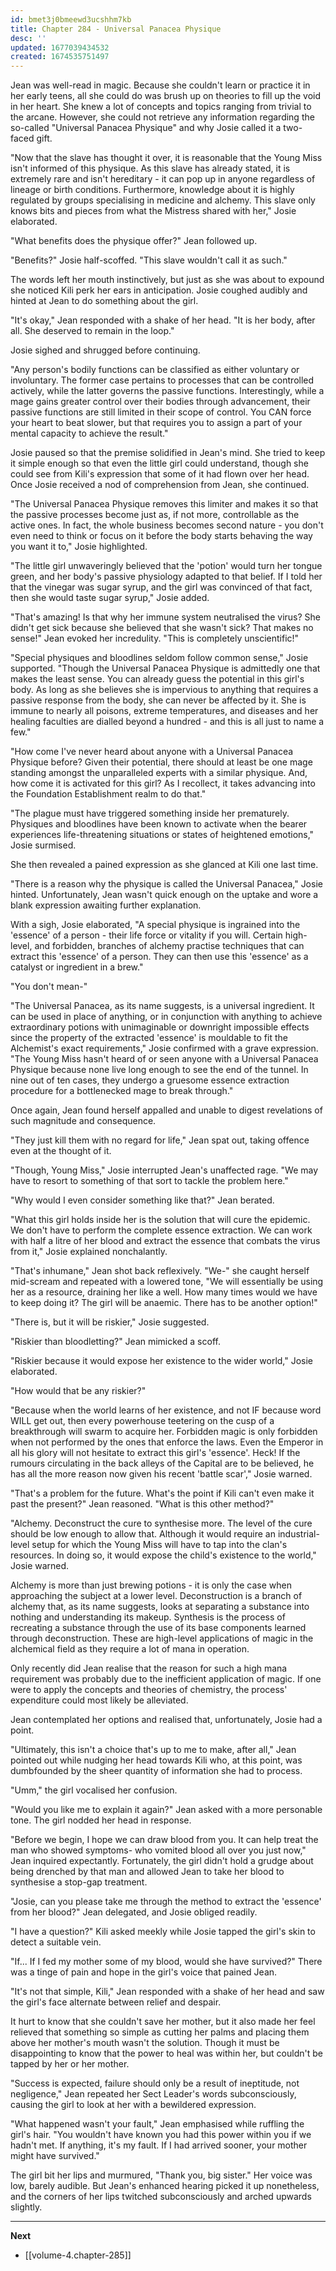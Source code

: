 ```yaml
---
id: bmet3j0bmeewd3ucshhm7kb
title: Chapter 284 - Universal Panacea Physique
desc: ''
updated: 1677039434532
created: 1674535751497
---
```


Jean was well-read in magic. Because she couldn't learn or practice it in her early teens, all she could do was brush up on theories to fill up the void in her heart. She knew a lot of concepts and topics ranging from trivial to the arcane. However, she could not retrieve any information regarding the so-called "Universal Panacea Physique" and why Josie called it a two-faced gift.

"Now that the slave has thought it over, it is reasonable that the Young Miss isn't informed of this physique. As this slave has already stated, it is extremely rare and isn't hereditary - it can pop up in anyone regardless of lineage or birth conditions. Furthermore, knowledge about it is highly regulated by groups specialising in medicine and alchemy. This slave only knows bits and pieces from what the Mistress shared with her," Josie elaborated.

"What benefits does the physique offer?" Jean followed up.

"Benefits?" Josie half-scoffed. "This slave wouldn't call it as such."

The words left her mouth instinctively, but just as she was about to expound she noticed Kili perk her ears in anticipation. Josie coughed audibly and hinted at Jean to do something about the girl.

"It's okay," Jean responded with a shake of her head. "It is her body, after all. She deserved to remain in the loop."

Josie sighed and shrugged before continuing.

"Any person's bodily functions can be classified as either voluntary or involuntary. The former case pertains to processes that can be controlled actively, while the latter governs the passive functions. Interestingly, while a mage gains greater control over their bodies through advancement, their passive functions are still limited in their scope of control. You CAN force your heart to beat slower, but that requires you to assign a part of your mental capacity to achieve the result."

Josie paused so that the premise solidified in Jean's mind. She tried to keep it simple enough so that even the little girl could understand, though she could see from Kili's expression that some of it had flown over her head. Once Josie received a nod of comprehension from Jean, she continued.

"The Universal Panacea Physique removes this limiter and makes it so that the passive processes become just as, if not more, controllable as the active ones. In fact, the whole business becomes second nature - you don't even need to think or focus on it before the body starts behaving the way you want it to," Josie highlighted.

"The little girl unwaveringly believed that the 'potion' would turn her tongue green, and her body's passive physiology adapted to that belief. If I told her that the vinegar was sugar syrup, and the girl was convinced of that fact, then she would taste sugar syrup," Josie added.

"That's amazing! Is that why her immune system neutralised the virus? She didn't get sick because she believed that she wasn't sick? That makes no sense!" Jean evoked her incredulity. "This is completely unscientific!"

"Special physiques and bloodlines seldom follow common sense," Josie supported. "Though the Universal Panacea Physique is admittedly one that makes the least sense. You can already guess the potential in this girl's body. As long as she believes she is impervious to anything that requires a passive response from the body, she can never be affected by it. She is immune to nearly all poisons, extreme temperatures, and diseases and her healing faculties are dialled beyond a hundred - and this is all just to name a few."

"How come I've never heard about anyone with a Universal Panacea Physique before? Given their potential, there should at least be one mage standing amongst the unparalleled experts with a similar physique. And, how come it is activated for this girl? As I recollect, it takes advancing into the Foundation Establishment realm to do that."

"The plague must have triggered something inside her prematurely. Physiques and bloodlines have been known to activate when the bearer experiences life-threatening situations or states of heightened emotions," Josie surmised.

She then revealed a pained expression as she glanced at Kili one last time.

"There is a reason why the physique is called the Universal Panacea," Josie hinted. Unfortunately, Jean wasn't quick enough on the uptake and wore a blank expression awaiting further explanation.

With a sigh, Josie elaborated, "A special physique is ingrained into the 'essence' of a person - their life force or vitality if you will. Certain high-level, and forbidden, branches of alchemy practise techniques that can extract this 'essence' of a person. They can then use this 'essence' as a catalyst or ingredient in a brew."

"You don't mean-"

"The Universal Panacea, as its name suggests, is a universal ingredient. It can be used in place of anything, or in conjunction with anything to achieve extraordinary potions with unimaginable or downright impossible effects since the property of the extracted 'essence' is mouldable to fit the Alchemist's exact requirements," Josie confirmed with a grave expression. "The Young Miss hasn't heard of or seen anyone with a Universal Panacea Physique because none live long enough to see the end of the tunnel. In nine out of ten cases, they undergo a gruesome essence extraction procedure for a bottlenecked mage to break through."

Once again, Jean found herself appalled and unable to digest revelations of such magnitude and consequence.

"They just kill them with no regard for life," Jean spat out, taking offence even at the thought of it.

"Though, Young Miss," Josie interrupted Jean's unaffected rage. "We may have to resort to something of that sort to tackle the problem here."

"Why would I even consider something like that?" Jean berated.

"What this girl holds inside her is the solution that will cure the epidemic. We don't have to perform the complete essence extraction. We can work with half a litre of her blood and extract the essence that combats the virus from it," Josie explained nonchalantly.

"That's inhumane," Jean shot back reflexively. "We-" she caught herself mid-scream and repeated with a lowered tone, "We will essentially be using her as a resource, draining her like a well. How many times would we have to keep doing it? The girl will be anaemic. There has to be another option!"

"There is, but it will be riskier," Josie suggested.

"Riskier than bloodletting?" Jean mimicked a scoff.

"Riskier because it would expose her existence to the wider world," Josie elaborated.

"How would that be any riskier?"

"Because when the world learns of her existence, and not IF because word WILL get out, then every powerhouse teetering on the cusp of a breakthrough will swarm to acquire her. Forbidden magic is only forbidden when not performed by the ones that enforce the laws. Even the Emperor in all his glory will not hesitate to extract this girl's 'essence'. Heck! If the rumours circulating in the back alleys of the Capital are to be believed, he has all the more reason now given his recent 'battle scar'," Josie warned.

"That's a problem for the future. What's the point if Kili can't even make it past the present?" Jean reasoned. "What is this other method?"

"Alchemy. Deconstruct the cure to synthesise more. The level of the cure should be low enough to allow that. Although it would require an industrial-level setup for which the Young Miss will have to tap into the clan's resources. In doing so, it would expose the child's existence to the world," Josie warned.

Alchemy is more than just brewing potions - it is only the case when approaching the subject at a lower level. Deconstruction is a branch of alchemy that, as its name suggests, looks at separating a substance into nothing and understanding its makeup. Synthesis is the process of recreating a substance through the use of its base components learned through deconstruction. These are high-level applications of magic in the alchemical field as they require a lot of mana in operation.

Only recently did Jean realise that the reason for such a high mana requirement was probably due to the inefficient application of magic. If one were to apply the concepts and theories of chemistry, the process' expenditure could most likely be alleviated.

Jean contemplated her options and realised that, unfortunately, Josie had a point.

"Ultimately, this isn't a choice that's up to me to make, after all," Jean pointed out while nudging her head towards Kili who, at this point, was dumbfounded by the sheer quantity of information she had to process.

"Umm," the girl vocalised her confusion.

"Would you like me to explain it again?" Jean asked with a more personable tone. The girl nodded her head in response.

"Before we begin, I hope we can draw blood from you. It can help treat the man who showed symptoms- who vomited blood all over you just now," Jean inquired expectantly. Fortunately, the girl didn't hold a grudge about being drenched by that man and allowed Jean to take her blood to synthesise a stop-gap treatment.

"Josie, can you please take me through the method to extract the 'essence' from her blood?" Jean delegated, and Josie obliged readily.

"I have a question?" Kili asked meekly while Josie tapped the girl's skin to detect a suitable vein.

"If... If I fed my mother some of my blood, would she have survived?" There was a tinge of pain and hope in the girl's voice that pained Jean.

"It's not that simple, Kili," Jean responded with a shake of her head and saw the girl's face alternate between relief and despair.

It hurt to know that she couldn't save her mother, but it also made her feel relieved that something so simple as cutting her palms and placing them above her mother's mouth wasn't the solution. Though it must be disappointing to know that the power to heal was within her, but couldn't be tapped by her or her mother.

"Success is expected, failure should only be a result of ineptitude, not negligence," Jean repeated her Sect Leader's words subconsciously, causing the girl to look at her with a bewildered expression.

"What happened wasn't your fault," Jean emphasised while ruffling the girl's hair. "You wouldn't have known you had this power within you if we hadn't met. If anything, it's my fault. If I had arrived sooner, your mother might have survived."

The girl bit her lips and murmured, "Thank you, big sister." Her voice was low, barely audible. But Jean's enhanced hearing picked it up nonetheless, and the corners of her lips twitched subconsciously and arched upwards slightly.

____

**Next**
* [[volume-4.chapter-285]]